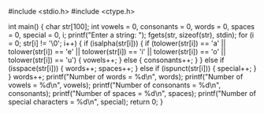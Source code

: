 #include <stdio.h>
#include <ctype.h>

int main() {
    char str[100];
    int vowels = 0, consonants = 0, words = 0, spaces = 0, special = 0, i;
    printf("Enter a string: ");
    fgets(str, sizeof(str), stdin);
    for (i = 0; str[i] != '\0'; i++) {
        if (isalpha(str[i])) {
            if (tolower(str[i]) == 'a' || tolower(str[i]) == 'e' || tolower(str[i]) == 'i' || tolower(str[i]) == 'o' || tolower(str[i]) == 'u') {
                vowels++;
            } else {
                consonants++;
            }
        } else if (isspace(str[i])) {
            words++;
            spaces++;
        } else if (ispunct(str[i])) {
            special++;
        }
    }
    words++;
    printf("Number of words = %d\n", words);
    printf("Number of vowels = %d\n", vowels);
    printf("Number of consonants = %d\n", consonants);
    printf("Number of spaces = %d\n", spaces);
    printf("Number of special characters = %d\n", special);
    return 0;
}

